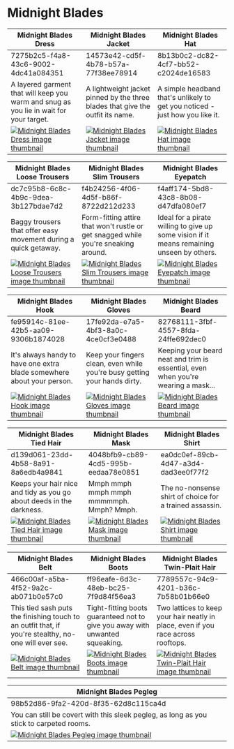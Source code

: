 # Midnight Blades

| Midnight Blades Dress | Midnight Blades Jacket | Midnight Blades Hat |
| --------------------- | ---------------------- | ------------------- |
| 7275b2c5-f4a8-43c6-9002-4dc41a084351 | 14573e42-cd5f-4b78-b57a-77f38ee78914 | 8b13b0c2-dc82-4cf7-bb52-c2024de16583 |
| A layered garment that will keep you warm and snug as you lie in wait for your target. | A lightweight jacket pinned by the three blades that give the outfit its name. | A simple headband that's unlikely to get you noticed - just how you like it. |
| [![Midnight Blades Dress image thumbnail](https://seaofthieves.wiki.gg/images/b/be/Midnight_Blades_Dress.png)](https://seaofthieves.wiki.gg/wiki/Midnight_Blades_Dress) | [![Midnight Blades Jacket image thumbnail](https://seaofthieves.wiki.gg/images/7/73/Midnight_Blades_Jacket.png)](https://seaofthieves.wiki.gg/wiki/Midnight_Blades_Jacket) | [![Midnight Blades Hat image thumbnail](https://seaofthieves.wiki.gg/images/8/88/Midnight_Blades_Hat.png)](https://seaofthieves.wiki.gg/wiki/Midnight_Blades_Hat) |

| Midnight Blades Loose Trousers | Midnight Blades Slim Trousers | Midnight Blades Eyepatch |
| ------------------------------ | ----------------------------- | ------------------------ |
| dc7c95b8-6c8c-4b9c-9dea-3b127bdae7d2 | f4b24256-4f06-4d5f-b86f-8722d212d233 | f4aff174-5bd8-43c8-8b08-d47dfa080ef7 |
| Baggy trousers that offer easy movement during a quick getaway. | Form-fitting attire that won't rustle or get snagged while you're sneaking around. | Ideal for a pirate willing to give up some vision if it means remaining unseen by others. |
| [![Midnight Blades Loose Trousers image thumbnail](https://seaofthieves.wiki.gg/images/8/81/Midnight_Blades_Loose_Trousers.png)](https://seaofthieves.wiki.gg/wiki/Midnight_Blades_Loose_Trousers) | [![Midnight Blades Slim Trousers image thumbnail](https://seaofthieves.wiki.gg/images/5/5a/Midnight_Blades_Slim_Trousers.png)](https://seaofthieves.wiki.gg/wiki/Midnight_Blades_Slim_Trousers) | [![Midnight Blades Eyepatch image thumbnail](https://seaofthieves.wiki.gg/images/0/09/Midnight_Blades_Eyepatch.png)](https://seaofthieves.wiki.gg/wiki/Midnight_Blades_Eyepatch) |

| Midnight Blades Hook | Midnight Blades Gloves | Midnight Blades Beard |
| -------------------- | ---------------------- | --------------------- |
| fe95914c-81ee-42b5-aa09-9306b1874028 | 17fe92da-e7a5-4bf3-8a0c-4ce0cf3e0488 | 82768111-3fbf-4557-8fda-24ffe692dec0 |
| It's always handy to have one extra blade somewhere about your person. | Keep your fingers clean, even while you're busy getting your hands dirty. | Keeping your beard neat and trim is essential, even when you're wearing a mask... |
| [![Midnight Blades Hook image thumbnail](https://seaofthieves.wiki.gg/images/7/7b/Midnight_Blades_Hook.png)](https://seaofthieves.wiki.gg/wiki/Midnight_Blades_Hook) | [![Midnight Blades Gloves image thumbnail](https://seaofthieves.wiki.gg/images/a/a2/Midnight_Blades_Gloves.png)](https://seaofthieves.wiki.gg/wiki/Midnight_Blades_Gloves) | [![Midnight Blades Beard image thumbnail](https://seaofthieves.wiki.gg/images/2/2f/Midnight_Blades_Beard.png)](https://seaofthieves.wiki.gg/wiki/Midnight_Blades_Beard) |

| Midnight Blades Tied Hair | Midnight Blades Mask | Midnight Blades Shirt |
| ------------------------- | -------------------- | --------------------- |
| d139d061-23dd-4b58-8a91-8a6edb4a9841 | 4048bfb9-cb89-4cd5-995b-eedaa78e0851 | ea0dc0ef-89cb-4d47-a3d4-dad3ee0f77f2 |
| Keeps your hair nice and tidy as you go about deeds in the darkness. | Mmph mmph mmph mmph mmmmmph. Mmph? Mmph. | The no-nonsense shirt of choice for a trained assassin. |
| [![Midnight Blades Tied Hair image thumbnail](https://seaofthieves.wiki.gg/images/5/53/Midnight_Blades_Tied_Hair.png)](https://seaofthieves.wiki.gg/wiki/Midnight_Blades_Tied_Hair) | [![Midnight Blades Mask image thumbnail](https://seaofthieves.wiki.gg/images/2/25/Midnight_Blades_Mask.png)](https://seaofthieves.wiki.gg/wiki/Midnight_Blades_Mask) | [![Midnight Blades Shirt image thumbnail](https://seaofthieves.wiki.gg/images/6/60/Midnight_Blades_Shirt.png)](https://seaofthieves.wiki.gg/wiki/Midnight_Blades_Shirt) |

| Midnight Blades Belt | Midnight Blades Boots | Midnight Blades Twin-Plait Hair |
| -------------------- | --------------------- | ------------------------------- |
| 466c00af-a5ba-4f52-9a2c-ab071b0e57c0 | ff96eafe-6d3c-48eb-bc25-7f9d84f56ea3 | 7789557c-94c9-4201-b36c-7b58b01b66e0 |
| This tied sash puts the finishing touch to an outfit that, if you're stealthy, no-one will ever see. | Tight-fitting boots guaranteed not to give you away with unwanted squeaking. | Two lattices to keep your hair neatly in place, even if you race across rooftops. |
| [![Midnight Blades Belt image thumbnail](https://seaofthieves.wiki.gg/images/0/0b/Midnight_Blades_Belt.png)](https://seaofthieves.wiki.gg/wiki/Midnight_Blades_Belt) | [![Midnight Blades Boots image thumbnail](https://seaofthieves.wiki.gg/images/a/a6/Midnight_Blades_Boots.png)](https://seaofthieves.wiki.gg/wiki/Midnight_Blades_Boots) | [![Midnight Blades Twin-Plait Hair image thumbnail](https://seaofthieves.wiki.gg/images/1/1a/Midnight_Blades_Twin-Plait_Hair.png)](https://seaofthieves.wiki.gg/wiki/Midnight_Blades_Twin-Plait_Hair) |

| Midnight Blades Pegleg |
| ---------------------- |
| 98b52d86-9fa2-420d-8f35-62d8c115ca4d |
| You can still be covert with this sleek pegleg, as long as you stick to carpeted rooms. |
| [![Midnight Blades Pegleg image thumbnail](https://seaofthieves.wiki.gg/images/8/87/Midnight_Blades_Pegleg.png)](https://seaofthieves.wiki.gg/wiki/Midnight_Blades_Pegleg) |
